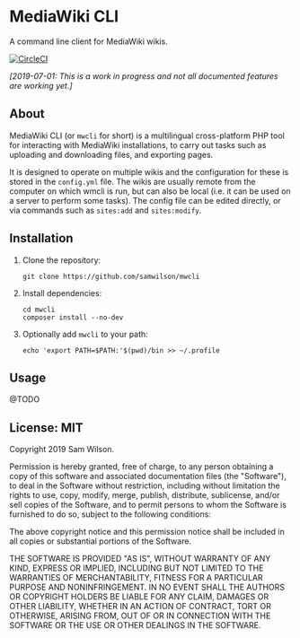 MediaWiki CLI
=============

A command line client for MediaWiki wikis.

[![CircleCI](https://circleci.com/gh/samwilson/mwcli.svg)](https://circleci.com/gh/samwilson/mwcli)

*[2019-07-01: This is a work in progress and not all documented features are working yet.]*

## About

MediaWiki CLI (or `mwcli` for short) is a multilingual cross-platform PHP tool
for interacting with MediaWiki installations,
to carry out tasks such as uploading and downloading files, and exporting pages.

It is designed to operate on multiple wikis
and the configuration for these is stored in the `config.yml` file.
The wikis are usually remote from the computer on which wmcli is run,
but can also be local (i.e. it can be used on a server to perform some tasks).
The config file can be edited directly,
or via commands such as `sites:add` and `sites:modify`.

## Installation

1. Clone the repository:

       git clone https://github.com/samwilson/mwcli

2. Install dependencies:

       cd mwcli
       composer install --no-dev

3. Optionally add `mwcli` to your path:

       echo 'export PATH=$PATH:'$(pwd)/bin >> ~/.profile

## Usage

@TODO

## License: MIT

Copyright 2019 Sam Wilson.

Permission is hereby granted, free of charge, to any person obtaining a copy of this software
and associated documentation files (the "Software"), to deal in the Software without
restriction, including without limitation the rights to use, copy, modify, merge, publish,
distribute, sublicense, and/or sell copies of the Software, and to permit persons to whom the
Software is furnished to do so, subject to the following conditions:

The above copyright notice and this permission notice shall be included in all copies or
substantial portions of the Software.

THE SOFTWARE IS PROVIDED "AS IS", WITHOUT WARRANTY OF ANY KIND, EXPRESS OR IMPLIED, INCLUDING
BUT NOT LIMITED TO THE WARRANTIES OF MERCHANTABILITY, FITNESS FOR A PARTICULAR PURPOSE AND
NONINFRINGEMENT. IN NO EVENT SHALL THE AUTHORS OR COPYRIGHT HOLDERS BE LIABLE FOR ANY CLAIM,
DAMAGES OR OTHER LIABILITY, WHETHER IN AN ACTION OF CONTRACT, TORT OR OTHERWISE, ARISING FROM,
OUT OF OR IN CONNECTION WITH THE SOFTWARE OR THE USE OR OTHER DEALINGS IN THE SOFTWARE.
